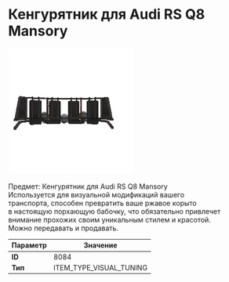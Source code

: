 # Кенгурятник для Audi RS Q8 Mansory

![Item Image](../img/8084.webp?raw=true)

Предмет: Кенгурятник для Audi RS Q8 Mansory<br>Используется для визуальной модификаций вашего<br>транспорта, способен превратить ваше ржавое корыто<br>в настоящую порхающую бабочку, что обязательно привлечет<br>внимание прохожих своим уникальным стилем и красотой.<br>Можно передавать и продавать.


| Параметр | Значение |
|----------|----------|
| **ID** | 8084 |
| **Тип** | ITEM_TYPE_VISUAL_TUNING |

